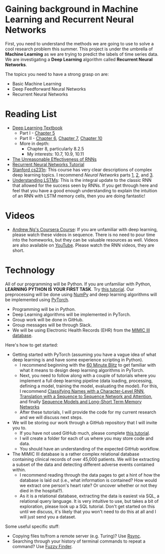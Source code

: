 # Gaining background in Machine Learning and Recurrent Neural Networks

First, you need to understand the methods we are going to use to solve a cool research problem this summer. This project is under the umbrella of **Machine Learning** as we are trying to predict the labels of time series data. We are investigating a **Deep Learning** algorithm called **Recurrent Neural Networks**.

The topics you need to have a strong grasp on are:
* Basic Machine Learning
* Deep Feedforward Neural Networks
* Recurrent Neural Networks

# Reading List
* [Deep Learning Textbook](https://www.deeplearningbook.org/)
    * Part I - [Chapter 5](http://www.deeplearningbook.org/contents/ml.html)
    * Part II - [Chapter 6](http://www.deeplearningbook.org/contents/mlp.html), [Chapter 7](http://www.deeplearningbook.org/contents/regularization.html), [Chapter 10](http://www.deeplearningbook.org/contents/rnn.html)
    * More in depth:
        * Chapter 8, particularly 8.2.5
        * My interests: 10.7, 10.9, 10.11
* [The Unreasonable Effectiveness of RNNs](http://karpathy.github.io/2015/05/21/rnn-effectiveness/)
* [Recurrent Neural Networks Tutorial](http://www.wildml.com/2015/09/recurrent-neural-networks-tutorial-part-1-introduction-to-rnns/)
* [Stanford cs231n](http://cs231n.github.io/): This course has very clear descriptions of complex deep learning topics. I recommend *Neural Networks* parts [1](http://cs231n.github.io/neural-networks-1/), [2](http://cs231n.github.io/neural-networks-2/), and [3](http://cs231n.github.io/neural-networks-3/).
* [Understanding LSTMs](http://colah.github.io/posts/2015-08-Understanding-LSTMs/): This is the integral update to the classic RNN that allowed for the success seen by RNNs. If you get through here and feel that you have a good enough understanding to explain the intuition of an RNN with LSTM memory cells, then you are doing fantastic!

# Videos
  * [Andrew Ng's Coursera Course](https://www.coursera.org/specializations/deep-learning): If you are unfamiliar with deep learning, please watch these videos in sequence. There is no need to pour time into the homeworks, but they can be valuable resources as well. Videos are also available on [YouTube](https://www.youtube.com/watch?v=7PiK4wtfvbA&list=PLBAGcD3siRDguyYYzhVwZ3tLvOyyG5k6K). Please watch the RNN videos, they are short.

# Technology
All of our programming will be Python. If you are unfamiliar with Python, **LEARNING PYTHON IS YOUR FIRST TASK**. Try [this tutorial](http://cs231n.github.io/python-numpy-tutorial/).
Our preprocessing will be done using [NumPy](http://www.numpy.org/) and deep learning algorithms will be implemented using [PyTorch](https://pytorch.org/).

* Programming will be in Python.
* Deep Learning algorithms will be implemented in PyTorch.
* Group work will be done in GitHub.
* Group messages will be through Slack.
* We will be using Electronic Health Records (EHR) from the [MIMIC III database](https://mimic.physionet.org/).

Here's how to get started:
* Getting started with PyTorch (assuming you have a vague idea of what deep learning is and have some experience scripting in Python).
  * I recommend beginning with the [60 Minute Blitz](https://pytorch.org/tutorials/beginner/deep_learning_60min_blitz.html) to get familiar with what it means to design deep learning algorithms in PyTorch.
  * Next, you need to follow along with a couple of tutorials where you implement a full deep learning pipeline (data loading, processing, defining a model, training the model, evaluating the model). For this, I recommend [Classifying Names with a Character-Level RNN](https://pytorch.org/tutorials/intermediate/char_rnn_classification_tutorial.html), [Translation with a Sequence to Sequence Network and Attention](https://pytorch.org/tutorials/intermediate/seq2seq_translation_tutorial.html), and finally [Sequence Models and Long-Short Term Memory Networks](https://pytorch.org/tutorials/beginner/nlp/sequence_models_tutorial.html#sphx-glr-beginner-nlp-sequence-models-tutorial-py)
  * After these tutorials, I will provide the code for my current research and we will discuss next steps.
* We will be storing our work through a GitHub repository that I will invite you to.
  * If you have not used GitHub much, please complete [this tutorial](https://guides.github.com/activities/hello-world/).
  * I will create a folder for each of us where you may store code and data.
  * You should have an understanding of the expected GitHub workflow.
* The MIMIC III database is a rather complex relational database containing clinical records of over 45,000 patients. We will be extracting a subset of the data and detecting different adverse events contained within.
  * I recommend reading through the data pages to get a hint of how the database is laid out (i.e., what information is contained? How would we extract one person's heart rate? Or uncover whether or not they died in the hospital?).
  * As it is a relational database, extracting the data is easiest via SQL, a relational query language. It is very intuitive to use, but takes a bit of exploration, please look up a SQL tutorial. Don't get started on this until we discuss, it's likely that you won't need to do this at all and I will just send you a dataset.

Some useful specific stuff:
* Copying files to/from a remote server (e.g. Turing)? Use [Rsync](https://www.tecmint.com/rsync-local-remote-file-synchronization-commands/).
* Searching through your history of terminal commands to repeat a command? Use [Fuzzy Finder](https://github.com/junegunn/fzf).
